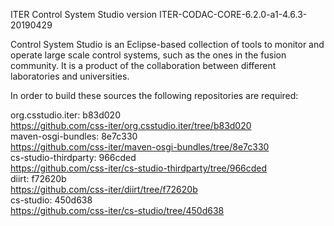 ITER Control System Studio version ITER-CODAC-CORE-6.2.0-a1-4.6.3-20190429

Control System Studio is an Eclipse-based collection of tools
to monitor and operate large scale control systems, such as the
ones in the fusion community. It is a product of the collaboration
between different laboratories and universities.

In order to build these sources the following repositories are required:

org.csstudio.iter: b83d020  
<https://github.com/css-iter/org.csstudio.iter/tree/b83d020>  
maven-osgi-bundles: 8e7c330  
<https://github.com/css-iter/maven-osgi-bundles/tree/8e7c330>  
cs-studio-thirdparty: 966cded  
<https://github.com/css-iter/cs-studio-thirdparty/tree/966cded>  
diirt: f72620b  
<https://github.com/css-iter/diirt/tree/f72620b>  
cs-studio: 450d638  
<https://github.com/css-iter/cs-studio/tree/450d638>  
